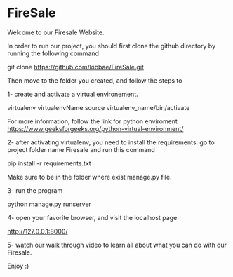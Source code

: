 # FireSale
Welcome to our Firesale Website.

In order to run our project, you should first clone the github directory 
by running the following command

git clone https://github.com/kibbae/FireSale.git

Then move to the folder you created, and follow the steps to 

1- create and activate a virtual environement. 

virtualenv virtualenvName
source virtualenv_name/bin/activate   

For more information, follow the link for python enviroment https://www.geeksforgeeks.org/python-virtual-environment/


2- after activating virtualenv, you need to install the requirements:
go to project folder name Firesale and run this command

pip install -r requirements.txt 

Make sure to be in the folder where exist manage.py file.

3- run the program

python manage.py runserver

4- open your favorite browser, and visit the localhost page 

http://127.0.0.1:8000/

5- watch our walk through video to learn all about what you can do with our Firesale.

Enjoy :)

